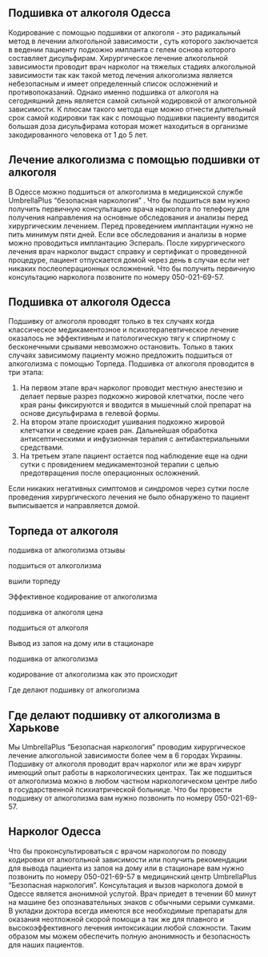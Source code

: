 
## Подшивка от алкоголя Одесса

Кодирование с помощью подшивки от алкоголя - это радикальный метод в лечении алкогольной зависимости , суть которого заключается в ведении пациенту подкожно импланта с гелем основа которого составляет дисульфирам. Хирургическое лечение алкогольной зависимости проводит врач нарколог на тяжелых стадиях алкогольной зависимости так как такой метод лечения алкоголизма является небезопасным и имеет определенный список осложнений и противопоказаний. Однако именно подшивка от алкоголя на сегодняшний день является самой сильной кодировкой от алкогольной зависимости. К плюсам такого метода еще можно отнести длительный срок самой кодировки так как с помощью подшивки пациенту вводится большая доза дисульфирама которая может находиться  в организме закодированного человека от 1 до 5 лет.

## Лечение алкоголизма с помощью подшивки от алкоголя

В Одессе можно подшиться от алкоголизма в медицинской службе UmbrellaPlus “безопасная наркология” . Что бы подшиться вам нужно получить первичную консультацию врача нарколога по телефону для получения направления на основные обследования и анализы перед хирургическим лечением. Перед проведением имплантации нужно не пить минимум пяти дней. Если все обследования и анализы в норме можно проводиться имплантацию Эспераль. После хирургического лечения врач нарколог выдаст справку и сертификат о проведенной процедуре, пациент отпускается домой через день в случаи если нет никаких послеоперационных осложнений. Что бы получить первичную консультацию нарколога позвоните по номеру 050-021-69-57.

## Подшивка от алкоголя Одесса

Подшивку от алкоголя проводят только в тех случаях когда классическое медикаментозное и психотерапевтическое лечение оказалось не эффективным и патологическую тягу к спиртному с бесконечными срывами невозможно остановить. Только в таких случаях зависимому пациенту можно предложить подшиться от алкоголизма с помощью Торпеда. Подшивка от алкоголя проводится в три этапа:

1. На первом этапе врач нарколог проводит местную анестезию и делает первые разрез подкожно жировой клетчатки, после чего края раны фиксируются и вводится в мышечный слой препарат на основе дисульфирама в гелевой формы.
2. На втором этапе происходит ушивания подкожно жировой клетчатки и сведение краев ран. Дальнейшая обработка антисептическими и инфузионная терапия с антибактериальными средствами.
3. На третьем этапе пациент остается под наблюдение еще на одни сутки с провидением медикаментозной терапии с целью предотвращения после операционных осложнений.

Если никаких негативных симптомов и синдромов через сутки после проведения хирургического лечения не было обнаружено то пациент выписывается и направляется домой.

## Торпеда от алкоголя

подшивка от алкоголизма отзывы

подшиться от алкоголизма

вшили торпеду

Эффективное кодирование от алкоголизма

подшивка от алкоголя цена

подшиться от алкоголя

Вывод из запоя на дому или в стационаре

подшивка от алкоголизма

кодирование от алкоголизма как это происходит

Где делают подшивку от алкоголизма

## Где делают подшивку от алкоголизма в Харькове

Мы UmbrellaPlus “Безопасная наркология” проводим хирургическое лечение алкогольной зависимости более чем в 6 городах Украины. Подшивку от алкоголя проводит врач нарколог или же врач хирург имеющий опыт работы в наркологических центрах. Так же подшиться от алкоголизма можно в любом частном наркологическом центре либо в государственной психиатрической больнице. Что бы провести подшивку от алкоголизма вам нужно позвонить по номеру 050-021-69-57.

## Нарколог Одесса

Что бы проконсультироваться с врачом наркологом по поводу кодировки от алкогольной зависимости или получить рекомендации для вывода пациента из запоя на дому или в стационаре вам нужно позвонить по номеру 050-021-69-57 в медицинский центр UmbrellaPlus “Безопасная наркология”. Консультация и вызов нарколога домой в Одессе является анонимной услугой. Врач приедет в течении 60 минут на машине без опознавательных знаков с обычными серыми сумками. В укладки доктора всегда имеются все необходимые препараты для оказания неотложной скорой помощи а так же для плавного и высокоэффективного лечения интоксикации любой сложности. Таким образом мы можем обеспечить полную анонимность и безопасность для наших пациентов.
